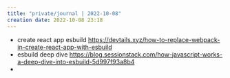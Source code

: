 ```yaml
---
title: "private/journal | 2022-10-08"
creation date: 2022-10-08 23:18
---
```


- create react app esbuild https://devtails.xyz/how-to-replace-webpack-in-create-react-app-with-esbuild
- esbuild deep dive https://blog.sessionstack.com/how-javascript-works-a-deep-dive-into-esbuild-5d997f93a8b4
- 